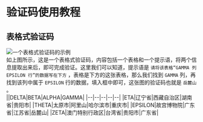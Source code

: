 # 验证码使用教程

## 表格式验证码

![一个表格式验证码的示例](/user-doc/images/verifycode-example-1.jpg)  
如上图所示，这是一个表格式验证码，内容包括一个表格和一个提示语，将两个信息提取出来后，即可完成验证。这里我们可以知道，提示语是 `请将该表格“GAMMA 列 EPSILON 行”的数据写在下方` ，表格是下方的这张表格，那么我们找到 `GAMMA` 列，再找到该列中属于 `EPSILON` 行的数据，填入框中即可，这张图的验证码也就是 `岳麓山` 。  
||DELTA|BETA|ALPHA|GAMMA|
|--|--|--|--|--|
|ETA|辽宁省|西藏自治区|湖南省|贵阳市|
|THETA|太原市|阿里山|哈尔滨市|重庆市|
|EPSILON|故宫博物院|广东省|江苏省|岳麓山|
|ZETA|澳门特别行政区|台湾省|贵阳市|广东省|
